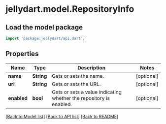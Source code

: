 # jellydart.model.RepositoryInfo

## Load the model package
```dart
import 'package:jellydart/api.dart';
```

## Properties
Name | Type | Description | Notes
------------ | ------------- | ------------- | -------------
**name** | **String** | Gets or sets the name. | [optional] 
**url** | **String** | Gets or sets the URL. | [optional] 
**enabled** | **bool** | Gets or sets a value indicating whether the repository is enabled. | [optional] 

[[Back to Model list]](../README.md#documentation-for-models) [[Back to API list]](../README.md#documentation-for-api-endpoints) [[Back to README]](../README.md)


